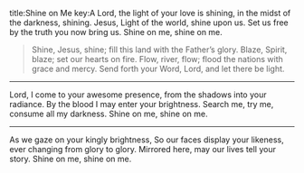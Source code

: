 title:Shine on Me
key:A
Lord, the light of your love is shining,
in the midst of the darkness, shining.
Jesus, Light of the world, shine upon us.
Set us free by the truth you now bring us.
Shine on me, shine on me.

>Shine, Jesus, shine;
fill this land with the Father’s glory.
Blaze, Spirit, blaze;
set our hearts on fire.
Flow, river, flow;
flood the nations with grace and mercy.
Send forth your Word, Lord,
and let there be light.

---
Lord, I come to your awesome presence,
from the shadows into your radiance.
By the blood I may enter your brightness.
Search me, try me, consume all my darkness.
Shine on me, shine on me.

---
As we gaze on your kingly brightness,
So our faces display your likeness,
ever changing from glory to glory.
Mirrored here, may our lives tell your story.
Shine on me, shine on me.
